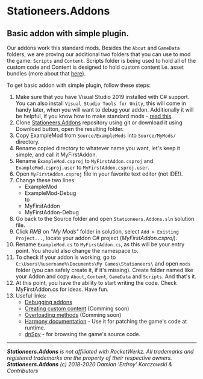 # Stationeers.Addons

## Basic addon with simple plugin.
Our addons work this standard mods. Besides the `About` and `GameData` folders, we are proving our additional two folders that you can use to mod the game: `Scripts` and `Content`. Scripts folder is being used to hold all of the custom code and Content is designed to hold custom content i.e. asset bundles (more about that [here](CUSTOM-CONTENT.md)).

To get basic addon with simple plugin, follow these steps:
1. Make sure that you have Visual Studio 2019 installed with C# support. You can also install `Visual Studio Tools for Unity`, this will come in handy later, when you will want to debug your addon. Additionally it will be helpful, if you know how to make standard mods - [read this](https://stationeers-wiki.com/Guide_(Modding)).
2. Clone [Stationeers.Addons](https://github.com/Erdroy/Stationeers.Addons) repository using git or download it using Download button, open the resulting folder.
3. Copy ExampleMod from `Source/ExampleMods` into `Source/MyMods/` directory.
4. Rename copied directory to whatever name you want, let's keep it simple, and call it MyFirstAddon.
5. Rename `ExampleMod.csproj` to `MyFirstAddon.csproj` and  `ExampleMod.csproj.user` to `MyFirstAddon.csproj.user`.
6. Open `MyFirstAddon.csproj` file in your favorite text editor (not IDE!).
7. Change these two lines:
    * <RootNamespace>ExampleMod</RootNamespace>
    * <AssemblyName>ExampleMod-Debug</AssemblyName> <br>
    to
    * <RootNamespace>MyFirstAddon</RootNamespace>
    * <AssemblyName>MyFirstAddon-Debug</AssemblyName>
8. Go back to the Source folder and open `Stationeers.Addons.sln` solution file.
9. Click *RMB* on *"My Mods"* folder in solution, select `Add > Existing Project...`, locate your addon C# project (*MyFirstAddon.csproj*).
10. Rename `ExampleMod.cs` to `MyFirstAddon.cs`, as this will be your entry point. You should also change the namespace to.
11. To check if your addon is working, go to `C:\Users\%username%\Documents\My Games\Stationeers\` and open `mods` folder (you can safely create it, if it's missing). Create folder named like your Addon and copy `About`, `Content`, `GameData` and `Scripts`. And that's it.
12. At this point, you have the ability to start writing the code. Check MyFirstAddon.cs for ideas. Have fun.
13. Useful links:
    * [Debugging addons](DEBUGGING-ADDONS.md)
    * [Creating custom content](CUSTOM-CONTENT.md) (Comming soon)
    * [Overloading methods](OVERLOADING-METHODS.md) (Comming soon)
    * [Harmony documentation](https://harmony.pardeike.net/articles/intro.html) - Use it for patching the game's code at runtime.
    * [dnSpy](https://github.com/dnSpy/dnSpy) - for browsing the game's source code.

___
***Stationeers.Addons** is not affiliated with RocketWerkz. All trademarks and registered trademarks are the property of their respective owners.*<br>
***Stationeers.Addons** (c) 2018-2020 Damian 'Erdroy' Korczowski & Contributors*
